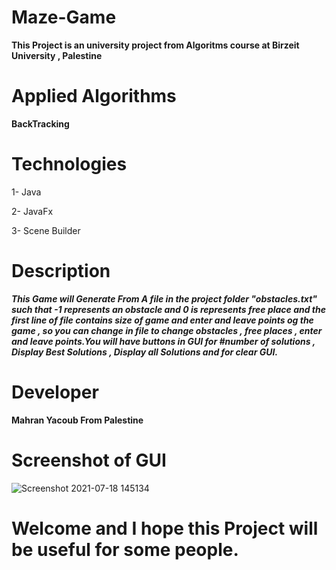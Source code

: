 # Maze-Game

**This Project is an university project from Algoritms course at Birzeit University , Palestine**

# Applied Algorithms 
   **BackTracking** 
   
# Technologies 
  1- Java 
  
  2- JavaFx
  
  3- Scene Builder
  
 # Description 
 
   ***This Game will Generate From A file in the project folder "obstacles.txt" such that -1  represents an obstacle and 
   0 is represents free place and the first line of file contains size of game and enter and leave points og the game , so you can 
   change in file to change obstacles , free places , enter and leave points.You will have  buttons in GUI for #number of solutions 
   , Display Best Solutions , Display all Solutions and for clear GUI.***
   
  # Developer 
   **Mahran Yacoub From Palestine**
   
  # Screenshot of GUI
  
  ![Screenshot 2021-07-18 145134](https://user-images.githubusercontent.com/77076151/126065949-3abc2083-228c-4c1c-9699-79f1ca74acd0.png)
  
  
   
  # Welcome and I hope this Project will be useful for some people.
  
  
